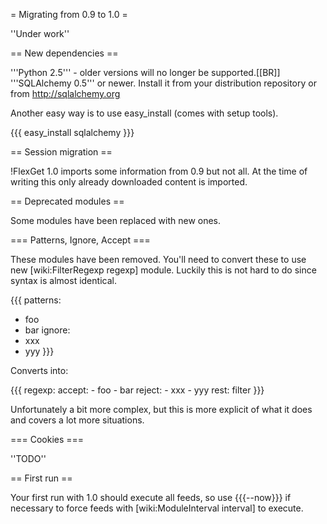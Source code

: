 = Migrating from 0.9 to 1.0 =

''Under work''

== New dependencies ==

'''Python 2.5''' - older versions will no longer be supported.[[BR]]
'''SQLAlchemy 0.5''' or newer. Install it from your distribution repository or from http://sqlalchemy.org

Another easy way is to use easy_install (comes with setup tools).

{{{
easy_install sqlalchemy
}}}

== Session migration ==

!FlexGet 1.0 imports some information from 0.9 but not all. At the time of writing this only already downloaded content is imported.

== Deprecated modules ==

Some modules have been replaced with new ones.

=== Patterns, Ignore, Accept ===

These modules have been removed. You'll need to convert these to use new [wiki:FilterRegexp regexp] module. Luckily this is not hard to do since syntax is almost identical.

{{{
patterns:
  - foo
  - bar
ignore:
  - xxx
  - yyy
}}}

Converts into:

{{{
regexp:
  accept:
    - foo
    - bar
  reject:
    - xxx
    - yyy
  rest: filter
}}}

Unfortunately a bit more complex, but this is more explicit of what it does and covers a lot more situations.

=== Cookies ===

''TODO''


== First run ==

Your first run with 1.0 should execute all feeds, so use {{{--now}}} if necessary to force feeds with [wiki:ModuleInterval interval] to execute.